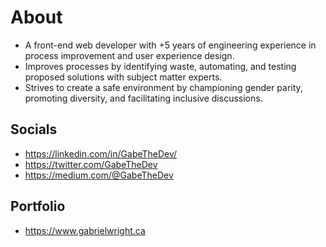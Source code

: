 # About
- A front-end web developer with +5 years of engineering experience in process improvement and user experience design. 
- Improves processes by identifying waste, automating, and testing proposed solutions with subject matter experts. 
- Strives to create a safe environment by championing gender parity, promoting diversity, and facilitating inclusive discussions. 

## Socials
- https://linkedin.com/in/GabeTheDev/
- https://twitter.com/GabeTheDev
- https://medium.com/@GabeTheDev

## Portfolio
- https://www.gabrielwright.ca





<!---
gabrielwright1/gabrielwright1 is a ✨ special ✨ repository because its `README.md` (this file) appears on your GitHub profile.
You can click the Preview link to take a look at your changes.
--->
